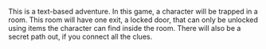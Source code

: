 This is a text-based adventure.
In this game, a character will be trapped in a room. This room will have one exit, a locked door, that can only be unlocked using items the character can find inside the room. There will also be a secret path out, if you connect all the clues.

